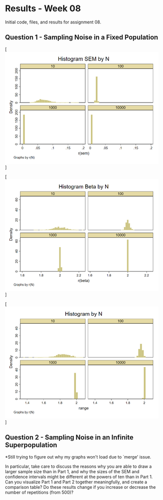 # Results - Week 08
Initial code, files, and results for assignment 08.

## Question 1 - Sampling Noise in a Fixed Population

[![SEM_Graph](https://github.com/gui2de/ppol768-spring23/blob/hh803-week08/Individual%20Assignments/Hill%20Hannah/week-08/outputs/q1_graph1.png)]

[![Beta_Graph](https://github.com/gui2de/ppol768-spring23/blob/96c75ba23ea0571d81f7d374785571cc18195d72/Individual%20Assignments/Hill%20Hannah/week-08/outputs/q1_graph2.png)]

[![Range_Graph](https://github.com/gui2de/ppol768-spring23/blob/96c75ba23ea0571d81f7d374785571cc18195d72/Individual%20Assignments/Hill%20Hannah/week-08/outputs/q1_graph3.png)]

## Question 2 - Sampling Noise in an Infinite Superpopulation

*Still trying to figure out why my graphs won't load due to `merge' issue.

In particular, take care to discuss the reasons why you are able to draw a larger sample size than in Part 1, and why the sizes of the SEM and confidence intervals might be different at the powers of ten than in Part 1. Can you visualize Part 1 and Part 2 together meaningfully, and create a comparison table?
Do these results change if you increase or decrease the number of repetitions (from 500)?
